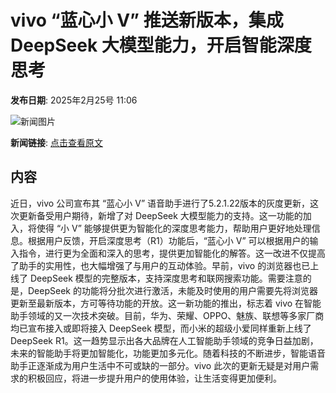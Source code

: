 # vivo “蓝心小 V” 推送新版本，集成 DeepSeek 大模型能力，开启智能深度思考

**发布日期**: 2025年2月25号 11:06

![新闻图片](https://pic.chinaz.com/picmap/thumb/201901021020456907_0.jpg)

**新闻链接**: [点击查看原文](https://www.aibase.com/zh/news/15685)

## 内容

近日，vivo 公司宣布其 “蓝心小 V” 语音助手进行了5.2.1.22版本的灰度更新，这次更新备受用户期待，新增了对 DeepSeek 大模型能力的支持。这一功能的加入，将使得 “小 V” 能够提供更为智能化的深度思考能力，帮助用户更好地处理信息。根据用户反馈，开启深度思考（R1）功能后，“蓝心小 V” 可以根据用户的输入指令，进行更为全面和深入的思考，提供更加智能化的解答。这一改进不仅提高了助手的实用性，也大幅增强了与用户的互动体验。早前，vivo 的浏览器也已上线了 DeepSeek 模型的完整版本，支持深度思考和联网搜索功能。需要注意的是，DeepSeek 的功能将分批次进行激活，未能及时使用的用户需要先将浏览器更新至最新版本，方可等待功能的开放。这一新功能的推出，标志着 vivo 在智能助手领域的又一次技术突破。目前，华为、荣耀、OPPO、魅族、联想等多家厂商均已宣布接入或即将接入 DeepSeek 模型，而小米的超级小爱同样重新上线了 DeepSeek R1。这一趋势显示出各大品牌在人工智能助手领域的竞争日益加剧，未来的智能助手将更加智能化，功能更加多元化。随着科技的不断进步，智能语音助手正逐渐成为用户生活中不可或缺的一部分。vivo 此次的更新无疑是对用户需求的积极回应，将进一步提升用户的使用体验，让生活变得更加便利。
